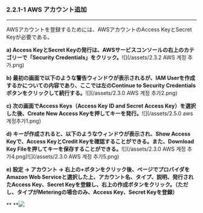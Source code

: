 ### 2.2.1-1 AWS アカウント追加

---

AWSアカウントを登録するためには、AWSアカウントのAccess KeyとSecret Keyが必要である。

**a\) Access KeyとSecret Keyの発行は、AWSサービスコンソールの右上のカテゴリーで「Security Credentials」をクリック。**![](/assets/2.3.2 AWS 계정 추가.png)

**b\) 最初の画面で以下のような警告ウィンドウが表示されるが、IAM Userを作成するかについての内容であり、ここでは左のContinue to Security Credentialsボタンをクリックして続行する。**![](/assets/2.3.0 AWS 계정 추가2.png)

**c\) 次の画面でAccess Keys（Access Key ID and Secret Access Key）を選択した後、Create New Access Keyを押してキーを発行。**![](/assets/2.5.0 aws 계정추가1.png)

**d\) キーが作成されると、以下のようなウィンドウが表示され、Show Access Keyで、Access KeyとCredit Keyを確認することができる。また、Download Key Fileを押してキーを保存することができる。**![](/assets/2.3.0 AWS 계정 추가4.png)![](/assets/2.3.0 AWS 계정 추가5.png)

**e\) 設定 → アカウント → 右上の+ボタンをクリック後、ページでプロバイダをAmazon Web Serviceと選択した上、アカウント名、タイプ、説明、発行されたAccess Key、Secret Keyを登録し、右上の作成ボタンをクリック。（ただし、タイプがMeteringの場合のみ、Access Key、Secret Keyを登録）**

**  **![](/assets/EN/2.5/2.2.1-1_1.png)

